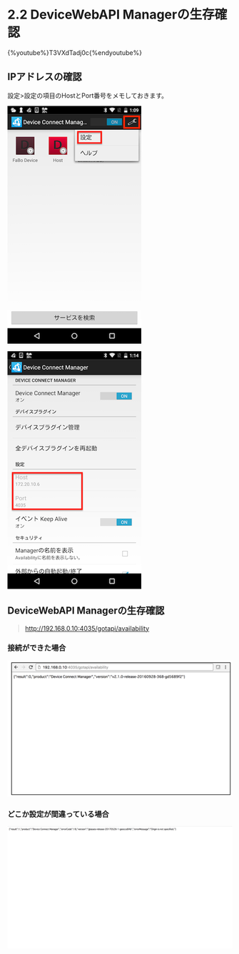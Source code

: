 # 2.2 DeviceWebAPI Managerの生存確認

{%youtube%}T3VXdTadj0c{%endyoutube%}

## IPアドレスの確認

設定>設定の項目のHostとPort番号をメモしておきます。

![](./img/setting001.png)

![](./img/setting005.png)

## DeviceWebAPI Managerの生存確認

> http://192.168.0.10:4035/gotapi/availability

### 接続ができた場合
![](./img/available001.png)

### どこか設定が間違っている場合
![](./img/available002.png)
